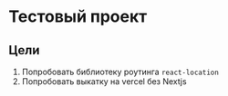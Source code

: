 # Тестовый проект

## Цели

1. Попробовать библиотеку роутинга `react-location`
2. Попробовать выкатку на vercel без Nextjs